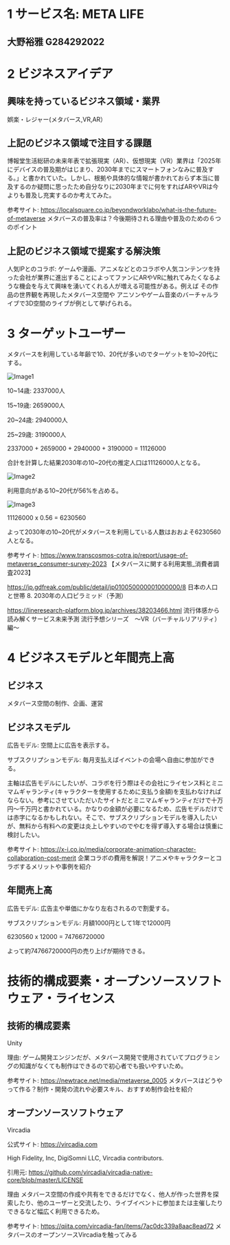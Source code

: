 # 1 サービス名:  META LIFE

## 大野裕雅 G284292022

# 2 ビジネスアイデア

## 興味を持っているビジネス領域・業界

娯楽・レジャー(メタバース,VR,AR）

## 上記のビジネス領域で注目する課題

博報堂生活総研の未来年表で拡張現実（AR）、仮想現実（VR）業界は「2025年にデバイスの普及期がはじまり、2030年までにスマートフォンなみに普及する。」と書かれていた。しかし、根拠や具体的な情報が書かれておらず本当に普及するのか疑問に思ったため自分なりに2030年までに何をすればARやVRは今よりも普及し充実するのか考えてみた。


参考サイト: https://localsquare.co.jp/beyondworklabo/what-is-the-future-of-metaverse メタバースの普及率は？今後期待される理由や普及のための６つのポイント

## 上記のビジネス領域で提案する解決策

人気IPとのコラボ: ゲームや漫画、アニメなどとのコラボや人気コンテンツを持った会社が業界に進出することによってファンにARやVRに触れてみたくなるような機会を与えて興味を湧いてくれる人が増える可能性がある。例えば その作品の世界観を再現したメタバース空間や アニソンやゲーム音楽のバーチャルライブで3D空間のライブが例として挙げられる。

# 3 ターゲットユーザー

メタバースを利用している年齢で10、20代が多いのでターゲットを10~20代にする。

![Image1](https://www.transcosmos-cotra.jp/wp-content/uploads/2023/06/2b530e80c7d0de90885e285c5d798063-1536x575.png.webp)

10~14歳: 2337000人

15~19歳: 2659000人

20~24歳: 2940000人

25~29歳: 3190000人

2337000 + 2659000 + 2940000 + 3190000 = 11126000

合計を計算した結果2030年の10~20代の推定人口は11126000人となる。

![Image2](https://jp.gdfreak.com/chartimage/jp0100500000010/jp010050000001000000_8.png)

利用意向がある10~20代が56%を占める。

![Image3](https://livedoor.blogimg.jp/linerp/imgs/9/c/9c7cb83c.png)

11126000 x 0.56 = 6230560

よって2030年の10~20代がメタバースを利用している人数はおおよそ6230560人となる。

参考サイト: https://www.transcosmos-cotra.jp/report/usage-of-metaverse_consumer-survey-2023 【メタバースに関する利用実態_消費者調査2023】

https://jp.gdfreak.com/public/detail/jp010050000001000000/8 日本の人口と世帯 8. 2030年の人口ピラミッド（予測）

https://lineresearch-platform.blog.jp/archives/38203466.html 流行体感から読み解くサービス未来予測 流行予想シリーズ　～VR（バーチャルリアリティ）編～

# 4 ビジネスモデルと年間売上高

## ビジネス
メタバース空間の制作、企画、運営

## ビジネスモデル

広告モデル:  空間上に広告を表示する。

サブスクリプションモデル: 毎月支払えばイベントの会場へ自由に参加ができる。

主軸は広告モデルにしたいが、コラボを行う際はその会社にライセンス料とミニマムギャランティ(キャラクターを使用するために支払う金額)を支払わなければならない。参考にさせていただいたサイトだとミニマムギャランティだけで十万円～千万円と書かれている。かなりの金額が必要になるため、広告モデルだけでは赤字になるかもしれない。そこで、サブスクリプションモデルを導入したいが、無料から有料への変更は炎上しやすいのでやむを得ず導入する場合は慎重に検討したい。

参考サイト: https://x-i.co.jp/media/corporate-animation-character-collaboration-cost-merit 企業コラボの費用を解説！アニメやキャラクターとコラボするメリットや事例を紹介

## 年間売上高

広告モデル: 広告主や単価にかなり左右されるので割愛する。

サブスクリプションモデル: 月額1000円として1年で12000円

6230560 x 12000 = 74766720000

よって約74766720000円の売り上げが期待できる。

# 技術的構成要素・オープンソースソフトウェア・ライセンス

## 技術的構成要素

Unity

理由: ゲーム開発エンジンだが、メタバース開発で使用されていてプログラミングの知識がなくても制作はできるので初心者でも扱いやすいため。

参考サイト: https://newtrace.net/media/metaverse_0005 メタバースはどうやって作る？制作・開発の流れや必要スキル、おすすめ制作会社を紹介

## オープンソースソフトウェア

Vircadia

公式サイト: https://vircadia.com

High Fidelity, Inc, DigiSomni LLC, Vircadia contributors.

引用元: https://github.com/vircadia/vircadia-native-core/blob/master/LICENSE

理由 メタバース空間の作成や共有をできるだけでなく、他人が作った世界を探索したり、他のユーザーと交流したり、ライブイベントに参加または主催したりできるなど幅広く利用できるため。

参考サイト: https://qiita.com/vircadia-fan/items/7ac0dc339a8aac8ead72 メタバースのオープンソースVircadiaを触ってみる
